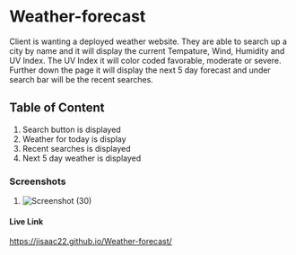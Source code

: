 # Weather-forecast
Client is wanting a deployed weather website. They are able to search up a city by name and it will display the current Tempature, Wind, Humidity and UV Index. The UV Index it will color coded favorable, moderate or severe. Further down the page it will display the next 5 day forecast and under search bar will be the recent searches.

## Table of Content 
1. Search button is displayed
2. Weather for today is display
3. Recent searches is displayed
4. Next 5 day weather is displayed

### Screenshots 
1. ![Screenshot (30)](https://user-images.githubusercontent.com/82920643/121296456-57593800-c8b6-11eb-9541-46d78a68d76f.png)

#### Live Link
https://jisaac22.github.io/Weather-forecast/